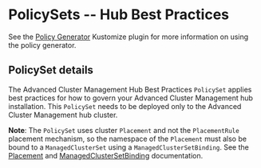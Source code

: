 # PolicySets -- Hub Best Practices

See the [Policy Generator](https://github.com/stolostron/policy-generator-plugin) 
Kustomize plugin for more information on using the policy generator.

## PolicySet details

The Advanced Cluster Management Hub Best Practices `PolicySet` applies best practices for how to govern your Advanced Cluster Management hub installation. 
This `PolicySet` needs to be deployed only to the Advanced Cluster Management hub cluster. 

**Note**: The `PolicySet` uses cluster `Placement` and not the `PlacementRule` placement mechanism, so the namespace of
the `Placement` must also be bound to a `ManagedClusterSet` using a `ManagedClusterSetBinding`. See the
[Placement](https://access.redhat.com/documentation/en-us/red_hat_advanced_cluster_management_for_kubernetes/2.6/html-single/multicluster_engine/index#placement-overview)
and
[ManagedClusterSetBinding](https://access.redhat.com/documentation/en-us/red_hat_advanced_cluster_management_for_kubernetes/2.6/html-single/multicluster_engine/index#creating-a-managedclustersetbinding)
documentation.
